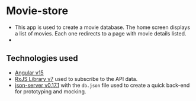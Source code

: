 # Movie-store

* This app is used to create a movie database. The home screen displays a list of movies. Each one redirects to a page with movie details listed.
* 
## Technologies used

* [Angular v15](https://angular.io/)
* [RxJS Library v7](https://angular.io/guide/rx-library) used to subscribe to the API data.
* [json-server v0.17.1](https://www.npmjs.com/package/json-server) with the `db.json` file used to create a quick back-end for prototyping and mocking.
